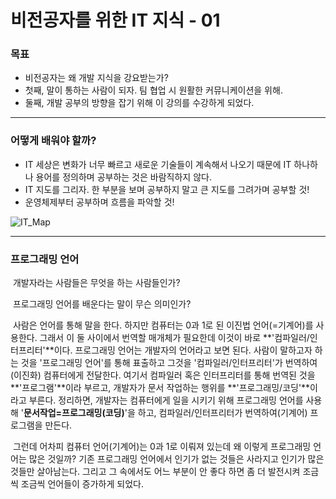 # 비전공자를 위한 IT 지식 - 01



### 목표

- 비전공자는 왜 개발 지식을 강요받는가?
- 첫째, 말이 통하는 사람이 되자. 팀 협업 시 원활한 커뮤니케이션을 위해.
- 둘째, 개발 공부의 방향을 잡기 위해 이 강의를 수강하게 되었다.



---



### 어떻게 배워야 할까?

- IT 세상은 변화가 너무 빠르고 새로운 기술들이 계속해서 나오기 때문에 IT 하나하나 용어를 정의하며 공부하는 것은 바람직하지 않다.
- IT 지도를 그리자. 한 부분을 보며 공부하지 말고 큰 지도를 그려가며 공부할 것!
- 운영체제부터 공부하며 흐름을 파악할 것!

![IT_Map](IT_01.assets/IT_Map-16503737887471.png)



---



### 프로그래밍 언어

​	개발자라는 사람들은 무엇을 하는 사람들인가?

​	프로그래밍 언어를 배운다는 말이 무슨 의미인가?

​	사람은 언어를 통해 말을 한다. 하지만 컴퓨터는 0과 1로 된 이진법 언어(=기계어)를 사용한다. 그래서 이 둘 사이에서 번역할 매개체가 필요한데 이것이 바로 **'컴파일러/인터프리터'**이다. 프로그래밍 언어는 개발자의 언어라고 보면 된다. 사람이 말하고자 하는 것을 '프로그래밍 언어'를 통해 표출하고 그것을 '컴파일러/인터프리터'가 번역하여(이진화) 컴퓨터에게 전달한다. 여기서 컴파일러 혹은 인터프리터를 통해 번역된 것을 **'프로그램'**이라 부르고, 개발자가 문서 작업하는 행위를 **'프로그래밍/코딩'**이라고 부른다. 정리하면, 개발자는 컴퓨터에게 일을 시키기 위해 프로그래밍 언어를 사용해 '**문서작업=프로그래밍(코딩)**'을 하고, 컴파일러/인터프리터가 번역하여(기계어) 프로그램을 만든다.

​	그런데 어차피 컴퓨터 언어(기계어)는 0과 1로 이뤄져 있는데 왜 이렇게 프로그래밍 언어는 많은 것일까? 기존 프로그래밍 언어에서 인기가 없는 것들은 사라지고 인기가 많은 것들만 살아남는다. 그리고 그 속에서도 어느 부분이 안 좋다 하면 좀 더 발전시켜 조금씩 조금씩 언어들이 증가하게 되었다. 